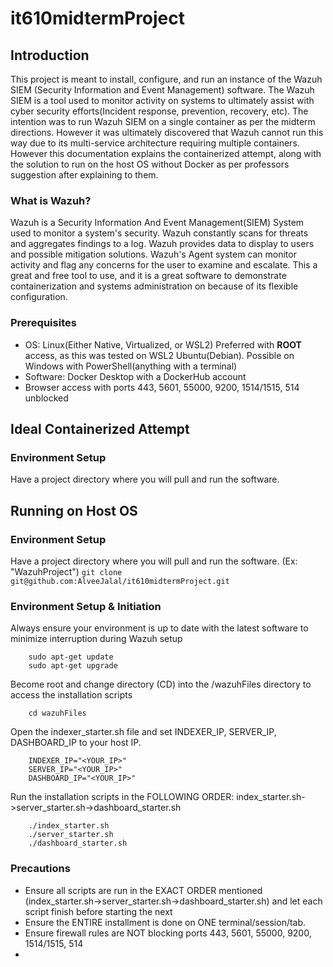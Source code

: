 # it610midtermProject

## Introduction
This project is meant to install, configure, and run an instance of the Wazuh SIEM (Security Information and Event Management) software. The Wazuh SIEM is a tool used to monitor activity on systems to ultimately assist with cyber security efforts(Incident response, prevention, recovery, etc). The intention was to run Wazuh SIEM on a single container as per the midterm directions. However it was ultimately discovered that Wazuh cannot run this way due to its multi-service architecture requiring multiple containers. However this documentation explains the containerized attempt, along with the solution to run on the host OS without Docker as per professors suggestion after explaining to them.

### What is Wazuh?
Wazuh is a Security Information And Event Management(SIEM) System used to monitor a system's security. Wazuh constantly scans for threats and aggregates findings to a log. Wazuh provides data to display to users and possible mitigation solutions. Wazuh's Agent system can monitor activity and flag any concerns for the user to examine and escalate. This a great and free tool to use, and it is a great software to demonstrate containerization and systems administration on because of its flexible configuration. 

### Prerequisites
* OS: Linux(Either Native, Virtualized, or WSL2) Preferred with **ROOT** access, as this was tested on WSL2 Ubuntu(Debian). Possible on Windows with PowerShell(anything with a terminal)
* Software: Docker Desktop with a DockerHub account
* Browser access with ports 443, 5601, 55000, 9200, 1514/1515, 514 unblocked


## Ideal Containerized Attempt
### Environment Setup

Have a project directory where you will pull and run the software. 

## Running on Host OS
### Environment Setup
Have a project directory where you will pull and run the software. (Ex: "WazuhProject")
``` git clone git@github.com:AlveeJalal/it610midtermProject.git ```

### Environment Setup & Initiation
Always ensure your environment is up to date with the latest software to minimize interruption during Wazuh setup
```
    sudo apt-get update
    sudo apt-get upgrade
```
Become root and change directory (CD) into the /wazuhFiles directory to access the installation scripts
``` su -
    cd wazuhFiles
```
Open the indexer_starter.sh file and set INDEXER_IP, SERVER_IP, DASHBOARD_IP to your host IP. 
```
    INDEXER_IP="<YOUR_IP>"
    SERVER_IP="<YOUR_IP>"
    DASHBOARD_IP="<YOUR_IP>"
```
Run the installation scripts in the FOLLOWING ORDER: index_starter.sh->server_starter.sh->dashboard_starter.sh 
```
    ./index_starter.sh
    ./server_starter.sh
    ./dashboard_starter.sh
```
### Precautions
* Ensure all scripts are run in the EXACT ORDER mentioned (index_starter.sh->server_starter.sh->dashboard_starter.sh) and let each script finish before starting the next
* Ensure the ENTIRE installment is done on ONE terminal/session/tab. 
* Ensure firewall rules are NOT blocking ports 443, 5601, 55000, 9200, 1514/1515, 514
* 



